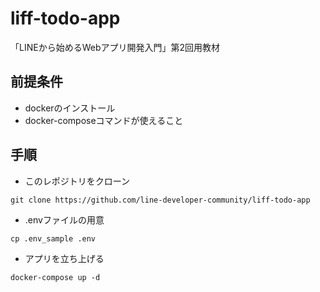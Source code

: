 # liff-todo-app
「LINEから始めるWebアプリ開発入門」第2回用教材

## 前提条件
- dockerのインストール
- docker-composeコマンドが使えること

## 手順
- このレポジトリをクローン

```
git clone https://github.com/line-developer-community/liff-todo-app
```

- .envファイルの用意

```
cp .env_sample .env
```

- アプリを立ち上げる

```
docker-compose up -d
```
